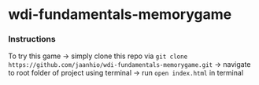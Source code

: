 # wdi-fundamentals-memorygame

### Instructions

To try this game
-> simply clone this repo via `git clone https://github.com/jaanhio/wdi-fundamentals-memorygame.git`
-> navigate to root folder of project using terminal
-> run `open index.html` in terminal
